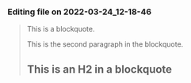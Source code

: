 

### Editing file on 2022-03-24_12-18-46

> This is a blockquote.
>
> This is the second paragraph in the blockquote.
>
> ## This is an H2 in a blockquote


